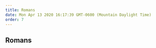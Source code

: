 ```yaml
---
title: Romans
date: Mon Apr 13 2020 16:17:39 GMT-0600 (Mountain Daylight Time)
order: 7
---
```


## Romans